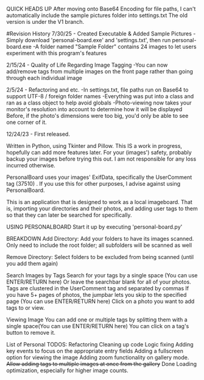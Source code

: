 QUICK HEADS UP
After moving onto Base64 Encoding for file paths, I can't automatically include the sample pictures folder into settings.txt
The old version is under the V1 branch.

#Revision History
7/30/25 - Created Executable & Added Sample Pictures
-Simply download 'personal-board.exe' and 'settings.txt', then run personal-board.exe
-A folder named "Sample Folder" contains 24 images to let users experiment with this program's features

2/15/24 - Quality of Life Regarding Image Tagging
-You can now add/remove tags from multiple images on the front page rather than going through each individual image

2/5/24 - Refactoring and etc.
-In settings.txt, file paths run on Base64 to support UTF-8 / foreign folder names 
-Everything was put into a class and ran as a class object to help avoid globals
-Photo-viewing now takes your monitor's resolution into account to determine how it will be displayed
  Before, if the photo's dimensions were too big, you'd only be able to see one corner of it.

12/24/23 - First released.


Written in Python, using Tkinter and Pillow.
This IS a work in progress, hopefully can add more features later.
For your (images') safety, probably backup your images before trying this out. I am not responsible for any loss incurred otherwise.

PersonalBoard uses your images' ExifData, specifically the UserComment tag (37510) . If you use this for other purposes, I advise against using PersonalBoard.


This is an application that is designed to work as a local imageboard. 
That is, importing your directories and their photos, and adding user tags to them so that they can later be searched for specifically.

USING PERSONALBOARD
Start it up by executing 'personal-board.py'

BREAKDOWN
Add Directory: Add your folders to have its images scanned.
Only need to include the root folder; all subfolders will be scanned as well

Remove Directory: 
Select folders to be excluded from being scanned (until you add them again)

Search Images by Tags
Search for your tags by a single space (You can use ENTER/RETURN here)
Or leave the searchbar blank for all of your photos.
Tags are clustered in the UserComment tag and separated by commas
If you have 5+ pages of photos, the jumpbar lets you skip to the specified page (You can use ENTER/RETURN here)
Click on a photo you want to add tags to or view.

Viewing Image
You can add one or multiple tags by splitting them with a single space(You can use ENTER/RETURN here)
You can click on a tag's button to remove it.

List of Personal TODOS: 
Refactoring
Cleaning up code
Logic fixing
Adding key events to focus on the appropriate entry fields
Adding a fullscreen option for viewing the image
Adding zoom functionality on gallery mode.
~~Allow adding tags to multiple images at once from the gallery~~ Done
Loading optimization, especially for higher image counts.
